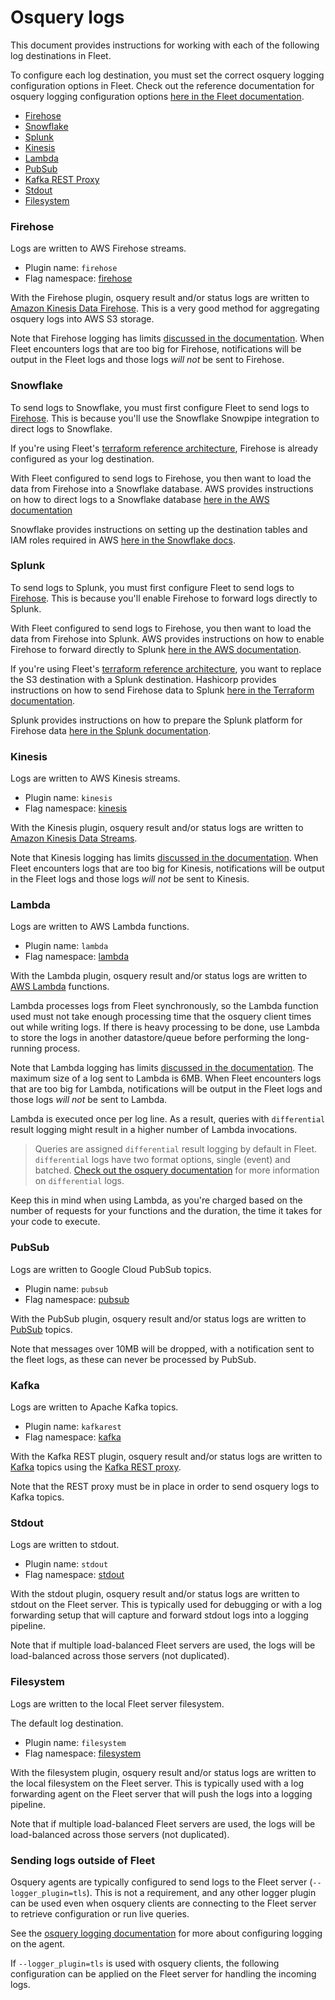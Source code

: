 # Osquery logs

This document provides instructions for working with each of the following log destinations in Fleet.

To configure each log destination, you must set the correct osquery logging configuration options in Fleet. Check out the reference documentation for osquery logging configuration options [here in the Fleet documentation](../Deploying/Configuration.md#osquery-status-log-plugin).

- [Firehose](#firehose)
- [Snowflake](#snowflake)
- [Splunk](#splunk)
- [Kinesis](#kinesis)
- [Lambda](#lambda)
- [PubSub](#pubsub)
- [Kafka REST Proxy](#kafka)
- [Stdout](#stdout)
- [Filesystem](#filesystem)

### Firehose

Logs are written to AWS Firehose streams.

- Plugin name: `firehose`
- Flag namespace: [firehose](../Deploying/Configuration.md#firehose)

With the Firehose plugin, osquery result and/or status logs are written to [Amazon Kinesis Data Firehose](https://aws.amazon.com/kinesis/data-firehose/). This is a very good method for aggregating osquery logs into AWS S3 storage.

Note that Firehose logging has limits [discussed in the documentation](https://docs.aws.amazon.com/firehose/latest/dev/limits.html). When Fleet encounters logs that are too big for Firehose, notifications will be output in the Fleet logs and those logs _will not_ be sent to Firehose.

### Snowflake

To send logs to Snowflake, you must first configure Fleet to send logs to [Firehose](#firehose). This is because you'll use the Snowflake Snowpipe integration to direct logs to Snowflake.

If you're using Fleet's [terraform reference architecture](https://github.com/fleetdm/fleet/blob/main/tools/terraform/firehose.tf), Firehose is already configured as your log destination.

With Fleet configured to send logs to Firehose, you then want to load the data from Firehose into a Snowflake database. AWS provides instructions on how to direct logs to a Snowflake database [here in the AWS documentation](https://docs.aws.amazon.com/prescriptive-guidance/latest/patterns/automate-data-stream-ingestion-into-a-snowflake-database-by-using-snowflake-snowpipe-amazon-s3-amazon-sns-and-amazon-kinesis-data-firehose.html)

Snowflake provides instructions on setting up the destination tables and IAM roles required in AWS [here in the Snowflake docs](https://docs.snowflake.com/en/user-guide/data-load-snowpipe-auto-s3.html#prerequisite-create-an-amazon-sns-topic-and-subscription).

### Splunk

To send logs to Splunk, you must first configure Fleet to send logs to [Firehose](#firehose). This is because you'll enable Firehose to forward logs directly to Splunk.

With Fleet configured to send logs to Firehose, you then want to load the data from Firehose into Splunk. AWS provides instructions on how to enable Firehose to forward directly to Splunk [here in the AWS documentation](https://docs.aws.amazon.com/firehose/latest/dev/create-destination.html#create-destination-splunk).

If you're using Fleet's [terraform reference architecture](https://github.com/fleetdm/fleet/blob/main/tools/terraform), you want to replace the S3 destination with a Splunk destination. Hashicorp provides instructions on how to send Firehose data to Splunk [here in the Terraform documentation](https://registry.terraform.io/providers/hashicorp/aws/latest/docs/resources/kinesis_firehose_delivery_stream#splunk-destination).

Splunk provides instructions on how to prepare the Splunk platform for Firehose data [here in the Splunk documentation](https://docs.splunk.com/Documentation/AddOns/latest/Firehose/ConfigureFirehose).

### Kinesis

Logs are written to AWS Kinesis streams.

- Plugin name: `kinesis`
- Flag namespace: [kinesis](../Deploying/Configuration.md#kinesis)

With the Kinesis plugin, osquery result and/or status logs are written to
[Amazon Kinesis Data Streams](https://aws.amazon.com/kinesis/data-streams).

Note that Kinesis logging has limits [discussed in the
documentation](https://docs.aws.amazon.com/kinesis/latest/dev/limits.html).
When Fleet encounters logs that are too big for Kinesis, notifications will be
output in the Fleet logs and those logs _will not_ be sent to Kinesis.

### Lambda

Logs are written to AWS Lambda functions.

- Plugin name: `lambda`
- Flag namespace: [lambda](../Deploying/Configuration.md#lambda)

With the Lambda plugin, osquery result and/or status logs are written to
[AWS Lambda](https://aws.amazon.com/lambda/) functions.

Lambda processes logs from Fleet synchronously, so the Lambda function used must not take enough processing time that the osquery client times out while writing logs. If there is heavy processing to be done, use Lambda to store the logs in another datastore/queue before performing the long-running process.

Note that Lambda logging has limits [discussed in the
documentation](https://docs.aws.amazon.com/lambda/latest/dg/gettingstarted-limits.html). The maximum size of a log sent to Lambda is 6MB.
When Fleet encounters logs that are too big for Lambda, notifications will be
output in the Fleet logs and those logs _will not_ be sent to Lambda.

Lambda is executed once per log line. As a result, queries with `differential` result logging might result in a higher number of Lambda invocations.

> Queries are assigned `differential` result logging by default in Fleet. `differential` logs have two format options, single (event) and batched. [Check out the osquery documentation](https://osquery.readthedocs.io/en/stable/deployment/logging/#differential-logs) for more information on `differential` logs.

Keep this in mind when using Lambda, as you're charged based on the number of requests for your functions and the duration, the time it takes for your code to execute. 

### PubSub

Logs are written to Google Cloud PubSub topics.

- Plugin name: `pubsub`
- Flag namespace: [pubsub](../Deploying/Configuration.md#pubsub)

With the PubSub plugin, osquery result and/or status logs are written to [PubSub](https://cloud.google.com/pubsub/) topics.

Note that messages over 10MB will be dropped, with a notification sent to the fleet logs, as these can never be processed by PubSub.

### Kafka

Logs are written to Apache Kafka topics.

- Plugin name: `kafkarest`
- Flag namespace: [kafka](../Deploying/Configuration.md#kafka)

With the Kafka REST plugin, osquery result and/or status logs are written to [Kafka](https://kafka.apache.org/) topics using the [Kafka REST proxy](https://github.com/confluentinc/kafka-rest).

Note that the REST proxy must be in place in order to send osquery logs to Kafka topics. 

### Stdout

Logs are written to stdout.

- Plugin name: `stdout`
- Flag namespace: [stdout](../Deploying/Configuration.md#stdout)

With the stdout plugin, osquery result and/or status logs are written to stdout
on the Fleet server. This is typically used for debugging or with a log
forwarding setup that will capture and forward stdout logs into a logging
pipeline. 

Note that if multiple load-balanced Fleet servers are used, the logs
will be load-balanced across those servers (not duplicated).

### Filesystem

Logs are written to the local Fleet server filesystem.

The default log destination.

- Plugin name: `filesystem`
- Flag namespace: [filesystem](../Deploying/Configuration.md#filesystem)

With the filesystem plugin, osquery result and/or status logs are written to the local filesystem on the Fleet server. This is typically used with a log forwarding agent on the Fleet server that will push the logs into a logging pipeline. 

Note that if multiple load-balanced Fleet servers are used, the logs will be load-balanced across those servers (not duplicated).

### Sending logs outside of Fleet

Osquery agents are typically configured to send logs to the Fleet server (`--logger_plugin=tls`). This is not a requirement, and any other logger plugin can be used even when osquery clients are connecting to the Fleet server to retrieve configuration or run live queries. 

See the [osquery logging documentation](https://osquery.readthedocs.io/en/stable/deployment/logging/) for more about configuring logging on the agent.

If `--logger_plugin=tls` is used with osquery clients, the following configuration can be applied on the Fleet server for handling the incoming logs.

<meta name="pageOrderInSection" value="6">